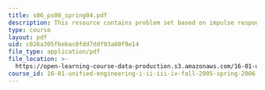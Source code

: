 ```yaml
---
title: s06_ps08_spring04.pdf
description: This resource contains problem set based on impulse response of a signal.
type: course
layout: pdf
uid: c026a305fbebac0fdd7ddf93a80f9e14
file_type: application/pdf
file_location: >-
  https://open-learning-course-data-production.s3.amazonaws.com/16-01-unified-engineering-i-ii-iii-iv-fall-2005-spring-2006/c026a305fbebac0fdd7ddf93a80f9e14_s06_ps08_spring04.pdf
course_id: 16-01-unified-engineering-i-ii-iii-iv-fall-2005-spring-2006
---
```

